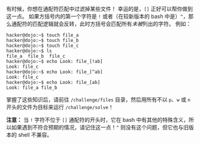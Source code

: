 有时候，你想在通配符匹配中过滤掉某些文件！
幸运的是，`[]` 正好可以帮你做到这一点。
如果方括号内的第一个字符是 `!` 或者（在较新版本的 bash 中是）`^`，那么通配符的匹配逻辑就会反转，此时方括号会匹配所有*未被*列出的字符。
例如：

```console
hacker@dojo:~$ touch file_a
hacker@dojo:~$ touch file_b
hacker@dojo:~$ touch file_c
hacker@dojo:~$ ls
file_a	file_b	file_c
hacker@dojo:~$ echo Look: file_[!ab]
Look: file_c
hacker@dojo:~$ echo Look: file_[^ab]
Look: file_c
hacker@dojo:~$ echo Look: file_[ab]
Look: file_a file_b
```

掌握了这些知识后，请前往 `/challenge/files` 目录，然后用所有不以 `p`、`w` 或 `n` 开头的文件为目标来运行 `/challenge/solve`！

**注意：** 当 `!` 字符不位于 `[]` 通配符的开头时，它在 bash 中有其他的特殊含义，所以如果遇到不符合预期的情况，请记住这一点！`^` 则没有这个问题，但它也与旧版本的 shell 不兼容。
